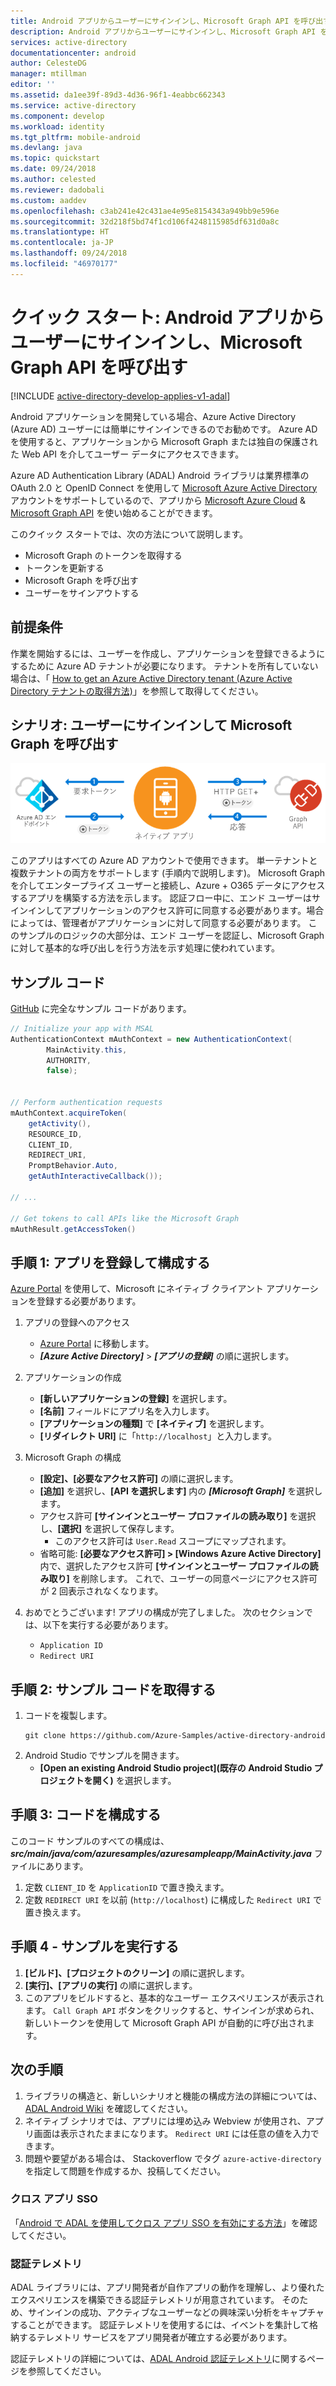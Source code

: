 ```yaml
---
title: Android アプリからユーザーにサインインし、Microsoft Graph API を呼び出す | Microsoft Docs
description: Android アプリからユーザーにサインインし、Microsoft Graph API を呼び出す方法について説明します。
services: active-directory
documentationcenter: android
author: CelesteDG
manager: mtillman
editor: ''
ms.assetid: da1ee39f-89d3-4d36-96f1-4eabbc662343
ms.service: active-directory
ms.component: develop
ms.workload: identity
ms.tgt_pltfrm: mobile-android
ms.devlang: java
ms.topic: quickstart
ms.date: 09/24/2018
ms.author: celested
ms.reviewer: dadobali
ms.custom: aaddev
ms.openlocfilehash: c3ab241e42c431ae4e95e8154343a949bb9e596e
ms.sourcegitcommit: 32d218f5bd74f1cd106f4248115985df631d0a8c
ms.translationtype: HT
ms.contentlocale: ja-JP
ms.lasthandoff: 09/24/2018
ms.locfileid: "46970177"
---
```

# <a name="quickstart-sign-in-users-and-call-the-microsoft-graph-api-from-an-android-app"></a>クイック スタート: Android アプリからユーザーにサインインし、Microsoft Graph API を呼び出す

[!INCLUDE [active-directory-develop-applies-v1-adal](../../../includes/active-directory-develop-applies-v1-adal.md)]

Android アプリケーションを開発している場合、Azure Active Directory (Azure AD) ユーザーには簡単にサインインできるのでお勧めです。 Azure AD を使用すると、アプリケーションから Microsoft Graph または独自の保護された Web API を介してユーザー データにアクセスできます。

Azure AD Authentication Library (ADAL) Android ライブラリは業界標準の OAuth 2.0 と OpenID Connect を使用して [Microsoft Azure Active Directory](https://azure.microsoft.com/services/active-directory/) アカウントをサポートしているので、アプリから [Microsoft Azure Cloud](https://cloud.microsoft.com) & [Microsoft Graph API](https://graph.microsoft.io) を使い始めることができます。

このクイック スタートでは、次の方法について説明します。

* Microsoft Graph のトークンを取得する
* トークンを更新する
* Microsoft Graph を呼び出す
* ユーザーをサインアウトする

## <a name="prerequisites"></a>前提条件

作業を開始するには、ユーザーを作成し、アプリケーションを登録できるようにするために Azure AD テナントが必要になります。 テナントを所有していない場合は、「 [How to get an Azure Active Directory tenant (Azure Active Directory テナントの取得方法)](quickstart-create-new-tenant.md)」を参照して取得してください。

## <a name="scenario-sign-in-users-and-call-the-microsoft-graph"></a>シナリオ: ユーザーにサインインして Microsoft Graph を呼び出す

![トポロジ](./media/quickstart-v1-android/active-directory-android-topology.png)

このアプリはすべての Azure AD アカウントで使用できます。 単一テナントと複数テナントの両方をサポートします (手順内で説明します)。 Microsoft Graph を介してエンタープライズ ユーザーと接続し、Azure + O365 データにアクセスするアプリを構築する方法を示します。 認証フロー中に、エンド ユーザーはサインインしてアプリケーションのアクセス許可に同意する必要があります。場合によっては、管理者がアプリケーションに対して同意する必要があります。 このサンプルのロジックの大部分は、エンド ユーザーを認証し、Microsoft Graph に対して基本的な呼び出しを行う方法を示す処理に使われています。

## <a name="sample-code"></a>サンプル コード

[GitHub](https://github.com/Azure-Samples/active-directory-android) に完全なサンプル コードがあります。

```Java
// Initialize your app with MSAL
AuthenticationContext mAuthContext = new AuthenticationContext(
        MainActivity.this, 
        AUTHORITY, 
        false);


// Perform authentication requests
mAuthContext.acquireToken(
    getActivity(), 
    RESOURCE_ID, 
    CLIENT_ID, 
    REDIRECT_URI,  
    PromptBehavior.Auto, 
    getAuthInteractiveCallback());

// ...

// Get tokens to call APIs like the Microsoft Graph
mAuthResult.getAccessToken()
```

## <a name="step-1-register-and-configure-your-app"></a>手順 1: アプリを登録して構成する

[Azure Portal](https://portal.azure.com) を使用して、Microsoft にネイティブ クライアント アプリケーションを登録する必要があります。

1. アプリの登録へのアクセス
    - [Azure Portal](https://aad.portal.azure.com) に移動します。
    - ***[Azure Active Directory]*** > ***[アプリの登録]*** の順に選択します。

2. アプリケーションの作成
    - **[新しいアプリケーションの登録]** を選択します。
    - **[名前]** フィールドにアプリ名を入力します。
    - **[アプリケーションの種類]** で **[ネイティブ]** を選択します。
    - **[リダイレクト URI]** に「`http://localhost`」と入力します。

3. Microsoft Graph の構成
    - **[設定]、[必要なアクセス許可]** の順に選択します。
    - **[追加]** を選択し、**[API を選択します]** 内の ***[Microsoft Graph]*** を選択します。
    - アクセス許可 **[サインインとユーザー プロファイルの読み取り]** を選択し、**[選択]** を選択して保存します。
        - このアクセス許可は `User.Read` スコープにマップされます。
    - 省略可能: **[必要なアクセス許可] > [Windows Azure Active Directory]** 内で、選択したアクセス許可 **[サインインとユーザー プロファイルの読み取り]** を削除します。 これで、ユーザーの同意ページにアクセス許可が 2 回表示されなくなります。

4. おめでとうございます! アプリの構成が完了しました。 次のセクションでは、以下を実行する必要があります。
    - `Application ID`
    - `Redirect URI`

## <a name="step-2-get-the-sample-code"></a>手順 2: サンプル コードを取得する

1. コードを複製します。
    ```
    git clone https://github.com/Azure-Samples/active-directory-android
    ```
2. Android Studio でサンプルを開きます。
    - **[Open an existing Android Studio project]\(既存の Android Studio プロジェクトを開く\)** を選択します。

## <a name="step-3-configure-your-code"></a>手順 3: コードを構成する

このコード サンプルのすべての構成は、***src/main/java/com/azuresamples/azuresampleapp/MainActivity.java*** ファイルにあります。

1. 定数 `CLIENT_ID` を `ApplicationID` で置き換えます。
2. 定数 `REDIRECT URI` を以前 (`http://localhost`) に構成した `Redirect URI` で置き換えます。

## <a name="step-4-run-the-sample"></a>手順 4 - サンプルを実行する

1. **[ビルド]、[プロジェクトのクリーン]** の順に選択します。
2. **[実行]、[アプリの実行]** の順に選択します。
3. このアプリをビルドすると、基本的なユーザー エクスペリエンスが表示されます。 `Call Graph API` ボタンをクリックすると、サインインが求められ、新しいトークンを使用して Microsoft Graph API が自動的に呼び出されます。

## <a name="next-steps"></a>次の手順

1. ライブラリの構造と、新しいシナリオと機能の構成方法の詳細については、[ADAL Android Wiki](https://github.com/AzureAD/azure-activedirectory-library-for-android/wiki) を確認してください。
2. ネイティブ シナリオでは、アプリには埋め込み Webview が使用され、アプリ画面は表示されたままになります。 `Redirect URI` には任意の値を入力できます。
3. 問題や要望がある場合は、 Stackoverflow でタグ `azure-active-directory` を指定して問題を作成するか、投稿してください。

### <a name="cross-app-sso"></a>クロス アプリ SSO

「[Android で ADAL を使用してクロス アプリ SSO を有効にする方法](howto-v1-enable-sso-android.md)」を確認してください。

### <a name="auth-telemetry"></a>認証テレメトリ

ADAL ライブラリには、アプリ開発者が自作アプリの動作を理解し、より優れたエクスペリエンスを構築できる認証テレメトリが用意されています。 そのため、サインインの成功、アクティブなユーザーなどの興味深い分析をキャプチャすることができます。 認証テレメトリを使用するには、イベントを集計して格納するテレメトリ サービスをアプリ開発者が確立する必要があります。

認証テレメトリの詳細については、[ADAL Android 認証テレメトリ](https://github.com/AzureAD/azure-activedirectory-library-for-android/wiki/Telemetry)に関するページを参照してください。